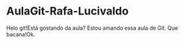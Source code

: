# AulaGit-Rafa-Lucivaldo
Helo git!Está gostando da aula?
Estou amando essa aula de Git. 
Que bacana!Ok.